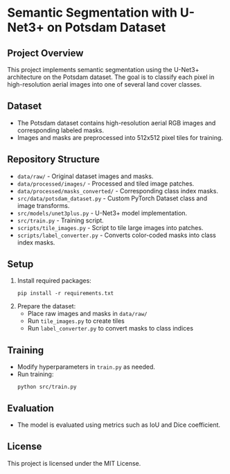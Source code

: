 # Semantic Segmentation with U-Net3+ on Potsdam Dataset

## Project Overview

This project implements semantic segmentation using the U-Net3+ architecture on the Potsdam dataset. The goal is to classify each pixel in high-resolution aerial images into one of several land cover classes.

## Dataset

- The Potsdam dataset contains high-resolution aerial RGB images and corresponding labeled masks.
- Images and masks are preprocessed into 512x512 pixel tiles for training.

## Repository Structure

- `data/raw/` - Original dataset images and masks.
- `data/processed/images/` - Processed and tiled image patches.
- `data/processed/masks_converted/` - Corresponding class index masks.
- `src/data/potsdam_dataset.py` - Custom PyTorch Dataset class and image transforms.
- `src/models/unet3plus.py` - U-Net3+ model implementation.
- `src/train.py` - Training script.
- `scripts/tile_images.py` - Script to tile large images into patches.
- `scripts/label_converter.py` - Converts color-coded masks into class index masks.

## Setup

1. Install required packages:
    ```
    pip install -r requirements.txt
    ```
2. Prepare the dataset:
    - Place raw images and masks in `data/raw/`
    - Run `tile_images.py` to create tiles
    - Run `label_converter.py` to convert masks to class indices

## Training

- Modify hyperparameters in `train.py` as needed.
- Run training:
    ```
    python src/train.py
    ```

## Evaluation

- The model is evaluated using metrics such as IoU and Dice coefficient.

## License

This project is licensed under the MIT License.
